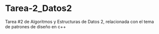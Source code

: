 # Tarea-2_Datos2
Tarea #2 de Algoritmos y Estructuras de Datos 2, relacionada con el tema de patrones de diseño en c++
